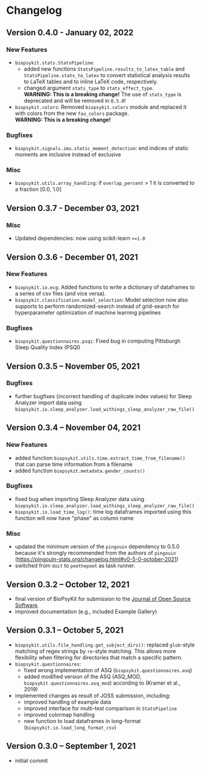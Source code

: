 # Changelog

## Version 0.4.0 - January 02, 2022
### New Features
- `biopsykit.stats.StatsPipeline`:
  - added new functions `StatsPipeline.results_to_latex_table` and `StatsPipeline.stats_to_latex` 
    to convert statistical analysis results to LaTeX tables and to inline LaTeX code, respectively. 
  - changed argument `stats_type` to `stats_effect_type`.  
    **WARNING: This is a breaking change!** The use of `stats_type` is deprecated and will be removed in `0.5.0`!
- `biopsykit.colors`: Removed `biopsykit.colors` module and replaced it with colors from the new `fau_colors` package.  
  **WARNING: This is a breaking change!**
### Bugfixes
- `biopsykit.signals.imu.static_moment_detection`: end indices of static moments are inclusive instead of exclusive
### Misc
- `biopsykit.utils.array_handling`: if `overlap_percent` > 1 it is converted to a fraction [0.0, 1.0]

## Version 0.3.7 - December 03, 2021
### Misc
- Updated dependencies: now using scikit-learn `>=1.0`

## Version 0.3.6 - December 01, 2021
### New Features
- `biopsykit.io.ecg`: Added functions to write a dictionary of dataframes to a series of csv files (and vice versa).
- `biopsykit.classification.model_selection`: Model selection now also supports to perform randomized-search instead 
  of grid-search for hyperparameter optimization of machine learning pipelines 
### Bugfixes
- `biopsykit.questionnaires.psqi`: Fixed bug in computing Pittsburgh Sleep Quality Index (PSQI)

## Version 0.3.5 – November 05, 2021
### Bugfixes
- further bugfixes (incorrect handling of duplicate index values) for Sleep Analyzer import data using
  `biopsykit.io.sleep_analyzer.load_withings_sleep_analyzer_raw_file()`


## Version 0.3.4 – November 04, 2021
### New Features
- added function `biopsykit.utils.time.extract_time_from_filename()` that can parse time information from a filename
- added function `biopsykit.metadata.gender_counts()`
### Bugfixes
- fixed bug when importing Sleep Analyzer data using
  `biopsykit.io.sleep_analyzer.load_withings_sleep_analyzer_raw_file()`
- `biopsykit.io.load_time_log()`: time log dataframes imported using this function will now have "phase" as column name
### Misc
- updated the minimum version of the `pingouin` dependency to 0.5.0 because it's strongly recommended from the authors 
  of `pingouin` (https://pingouin-stats.org/changelog.html#v0-5-0-october-2021)
- switched from `doit` to `poethepoet` as task runner.

## Version 0.3.2 – October 12, 2021
- final version of BioPsyKit for submission to the [Journal of Open Source Software](https://joss.theoj.org/).
- improved documentation (e.g., included Example Gallery)

## Version 0.3.1 – October 5, 2021
- `biopsykit.utils.file_handling.get_subject_dirs()`: replaced `glob`-style matching of regex strings 
  by `re`-style matching. This allows more flexibility when filtering for directories that match a specific pattern. 
- `biopsykit.questionnaires`:
  - fixed wrong implementation of ASQ (`biopsykit.questionnaires.asq`)
  - added modified version of the ASQ (ASQ_MOD, `biopsykit.questionnaires.asq_mod`) according to (Kramer et al., 2019)
- implemented changes as result of JOSS submission, including:
  - improved handling of example data
  - improved interface for multi-test comparison in `StatsPipeline`
  - improved colormap handling
  - new function to load dataframes in long-format (`biopsykit.io.load_long_format_csv`)

## Version 0.3.0 – September 1, 2021
- initial commit
